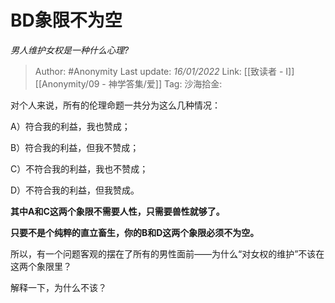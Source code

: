 # BD象限不为空
*男人维护女权是一种什么心理?*

> Author: #Anonymity
> Last update: *16/01/2022*
> Link: [[致读者 - I]] [[Anonymity/09 - 神学答集/爱]]
> Tag:
> 沙海拾金:

对个人来说，所有的伦理命题一共分为这么几种情况：

A）符合我的利益，我也赞成；

B）符合我的利益，但我不赞成；

C）不符合我的利益，我也不赞成；

D）不符合我的利益，但我赞成。

**其中A和C这两个象限不需要人性，只需要兽性就够了。**

**只要不是个纯粹的直立畜生，你的B和D这两个象限必须不为空。**

所以，有一个问题客观的摆在了所有的男性面前——为什么“对女权的维护”不该在这两个象限里？

解释一下，为什么不该？
